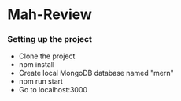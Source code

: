 # Mah-Review
### Setting up the project
- Clone the project   
- npm install
- Create local MongoDB database named "mern"
- npm run start
- Go to localhost:3000

